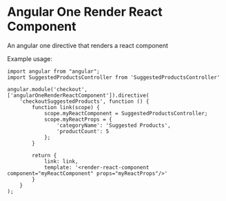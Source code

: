 # Angular One Render React Component
An angular one directive that renders a react component

Example usage:
```JS
import angular from "angular";
import SuggestedProductsController from 'SuggestedProductsController'

angular.module('checkout', ['angularOneRenderReactComponent']).directive(
    'checkoutSuggestedProducts', function () {
        function link(scope) {
            scope.myReactComponent = SuggestedProductsController;
            scope.myReactProps = {
                'categoryName': 'Suggested Products',
                'productCount': 5
            };
        }

        return {
            link: link,
            template: '<render-react-component component="myReactComponent" props="myReactProps"/>'
        }
    }
);

```
